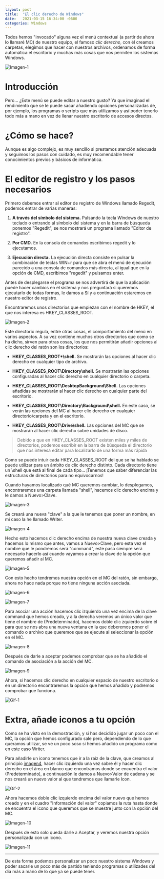 ```yaml
---
layout: post
title:  "El clic derecho de Windows"
date:   2021-03-15 16:34:00 -0600
categories: Windows
---
```

Todos hemos "invocado" alguna vez el menú contextual (a partir de ahora lo llamaré MC) de nuestro equipo, el famoso *clic derecho*, con él creamos carpetas, elegimos que hacer con nuestros archivos, ordenamos de forma automática el escritorio y muchas más cosas que nos permiten los sistemas Windows.

![Imagen-1](https://github.com/vaeruiz/vaeruiz.github.io/blob/main/image/2021-03-15-post_tutorial-windows/img1.png?raw=true)

# Introducción

Pero... ¿Este menú se puede editar a nuestro gusto? Ya que imaginad el rendimiento que se le puede sacar añadiendo opciones personalizadas de, por ejemplo, los programas o scripts que más utilizamos y así poder tenerlo todo más a mano en vez de llenar nuestro escritorio de accesos directos.

# ¿Cómo se hace?

Aunque es algo complejo, es muy sencillo si prestamos atención adecuada y seguimos los pasos con cuidado, es muy recomendable tener conocimientos previos y básicos de informática.

# El editor de registro y los pasos necesarios

Primero debemos entrar al editor de registro de Windows llamado Regedit, podemos entrar de varias maneras:

1. **A través del símbolo del sistema.** Pulsando la tecla Windows de nuestro teclado o entrando al símbolo del sistema y en la barra de búsqueda ponemos "Regedit", se nos mostrará un programa llamado "Editor de registro".

2. **Por CMD.** En la consola de comandos escribimos regedit y lo ejecutamos.

3. **Ejecución directa.** La ejecución directa consiste en pulsar la combinación de teclas WIN+r para que se abra el menú de ejecución parecido a una consola de comandos más directa, al igual que en la opción de CMD, escribimos "regedit" y pulsamos enter.

Antes de desplegarse el programa se nos advertirá de que la aplicación puede hacer cambios en el sistema y nos preguntará si queremos ejecutarlo de todas formas, le damos a Sí y a continuación estaremos en nuestro editor de registro.

Encontraremos unos directorios que empiezan con el nombre de HKEY, el que nos interesa es HKEY_CLASSES_ROOT.

![Imagen-2](https://github.com/vaeruiz/vaeruiz.github.io/blob/main/image/2021-03-15-post_tutorial-windows/img2.png?raw=true)

Este directorio regula, entre otras cosas, el comportamiento del menú en varios aspectos. A su vez contiene muchos otros directorios que como se ha dicho, sirven para otras cosas, los que nos permitirán añadir opciones al clic derecho del ratón son los directorios:

- **HKEY_CLASSES_ROOT\*\shell.** Se mostrarán las opciones al hacer clic derecho en cualquier tipo de archivo.

- **HKEY_CLASSES_ROOT\Directory\shell.** Se mostrarán las opciones configuradas al hacer clic derecho en cualquier directorio o carpeta.

- **HKEY_CLASSES_ROOT\DesktopBackground\Shell.** Las opciones añadidas se mostrarán al hacer clic derecho en cualquier parte del escritorio.

- **HKEY_CLASSES_ROOT\Directory\Background\shell.** En este caso, se verán las opciones del MC al hacer clic derecho en cualquier directorio/carpeta y en el escritorio.

- **HKEY_CLASSES_ROOT\Drive\shell.** Las opciones del MC que se mostrarán al hacer clic derecho sobre unidades de disco.

>Debido a que en HKEY_CLASSES_ROOT existen miles y miles de directorios, podemos escribir en la barra de búsqueda el directorio que nos interesa editar para localizarlo de una forma más rápida

Como se puede intuir cada HKEY_CLASSES_ROOT del que se ha hablado se puede utilizar para un ámbito de clic derecho distinto. Cada directorio tiene un \shell que está al final de cada tipo... ¡Tenemos que saber diferenciar las estructuras de directorios para no equivocarnos!

Cuando hayamos localizado qué MC queremos cambiar, lo desplegamos, encontraremos una carpeta llamada "shell", hacemos clic derecho encima y le damos a Nuevo>Clave.

![Imagen-3](https://github.com/vaeruiz/vaeruiz.github.io/blob/main/image/2021-03-15-post_tutorial-windows/img3.png?raw=true)

Se creará una nueva "clave" a la que le tenemos que poner un nombre, en mi caso la he llamado Writer.

<a name="imagen4"></a>
![Imagen-4](https://github.com/vaeruiz/vaeruiz.github.io/blob/main/image/2021-03-15-post_tutorial-windows/img4.png?raw=true)

Hecho esto hacemos clic derecho encima de nuestra nueva clave creada y hacemos lo mismo que antes, vamos a Nuevo>Clave, pero esta vez el nombre que le pondremos será "command", este paso siempre será necesario hacerlo así cuando vayamos a crear la clave de la opción que queremos añadir al MC.

![Imagen-5](https://github.com/vaeruiz/vaeruiz.github.io/blob/main/image/2021-03-15-post_tutorial-windows/img5.png?raw=true)

Con esto hecho tendremos nuestra opción en el MC del ratón, sin embargo, ahora no hace nada porque no tiene ninguna acción asociada.

![Imagen-6](https://github.com/vaeruiz/vaeruiz.github.io/blob/main/image/2021-03-15-post_tutorial-windows/img6.png?raw=true)

![Imagen-7](https://github.com/vaeruiz/vaeruiz.github.io/blob/main/image/2021-03-15-post_tutorial-windows/img7.png?raw=true)


Para asociar una acción hacemos clic izquierdo una vez encima de la clave command que hemos creado, y a la derecha veremos un único valor que tiene el nombre de (Predeterminado), hacemos doble clic zquierdo sobre él para que se nos abra una nueva ventana en la que deberemos poner el comando o archivo que queremos que se ejecute al seleccionar la opción en el MC.

![Imagen-8](https://github.com/vaeruiz/vaeruiz.github.io/blob/main/image/2021-03-15-post_tutorial-windows/img8.png?raw=true)

Después de darle a aceptar podemos comprobar que se ha añadido el comando de asociación a la acción del MC.

![Imagen-9](https://github.com/vaeruiz/vaeruiz.github.io/blob/main/image/2021-03-15-post_tutorial-windows/img9.png?raw=true)

Ahora, si hacemos clic derecho en cualquier espacio de nuestro escritorio o en un directorio encontraremos la opción que hemos añadido y podremos comprobar que funciona.

![Gif-1](https://github.com/vaeruiz/vaeruiz.github.io/blob/main/image/2021-03-15-post_tutorial-windows/gif1.gif?raw=true)

# Extra, añade iconos a tu opción

Como se ha visto en la demostración, y si has decidido jugar un poco con el MC, la opción que hemos configurado sale pero, dependiendo de lo que queramos utilizar, se ve un poco soso si hemos añadido un programa como en este caso Writer.

Para añadirle un icono tenemos que ir a la raiz de la clave, que creamos al principio [imagen4](#imagen4), hacer clic izquierdo una vez sobre él y hacer clic derecho en el área en blanco que encontramos donde se encuentra el valor (Predeterminado), a continuación le damos a Nuevo>Valor de cadena y se nos creará un nuevo valor al que tendremos que llamarle Icon.

![Gif-2](https://github.com/vaeruiz/vaeruiz.github.io/blob/main/image/2021-03-15-post_tutorial-windows/gif2.gif?raw=true)

Ahora hacemos doble clic izquierdo encima del valor nuevo que hemos creado y en el cuadro "Información del valor" copiamos la ruta hasta donde se encuentra el icono que queremos que se muestre junto con la opción del MC.

![Imagen-10](https://github.com/vaeruiz/vaeruiz.github.io/blob/main/image/2021-03-15-post_tutorial-windows/img10.png?raw=true)

Después de esto solo queda darle a Aceptar, y veremos nuestra opción personalizada con un icono.

![Imagen-11](https://github.com/vaeruiz/vaeruiz.github.io/blob/main/image/2021-03-15-post_tutorial-windows/img11.png?raw=true)


---

De esta forma podemos personalizar un poco nuestro sistema Windows y poder sacarle un poco más de partido teniendo programas o utilizades del día más a mano de lo que ya se puede tener.
